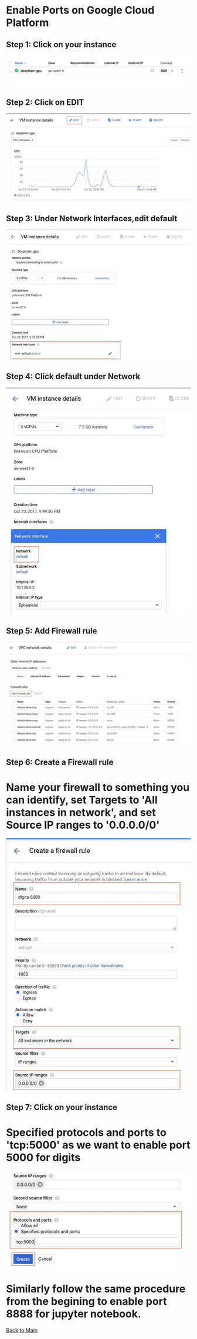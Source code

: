 # Enable Ports on Google Cloud Platform

## Step 1: Click on your instance

<kbd>
  <img src="/0.png">
</kbd>

## Step 2: Click on EDIT

<kbd>
  <img src="/0_edit.JPG">
</kbd>

## Step 3: Under Network Interfaces,edit default

<kbd>
  <img src="/1_network.JPG">
</kbd>

## Step 4: Click default under Network

<kbd>
  <img src="/2_default.JPG">
</kbd>

## Step 5: Add Firewall rule

<kbd>
  <img src="/3_firewall.JPG">
</kbd>

## Step 6: Create a Firewall rule

# Name your firewall to something you can identify, set Targets to 'All instances in network', and set Source IP ranges to '0.0.0.0/0'

<kbd>
  <img src="/5_create1.JPG">
</kbd>

## Step 7: Click on your instance

# Specified protocols and ports to 'tcp:5000' as we want to enable port 5000 for digits

<kbd>
  <img src="/6_create2.JPG">
</kbd>

# Similarly follow the same procedure from the begining to enable port 8888 for jupyter notebook.

 [Back to Main](https://github.com/s3p02/jupyter_gcp_nvidia-docker_digits/blob/master/README.md)

